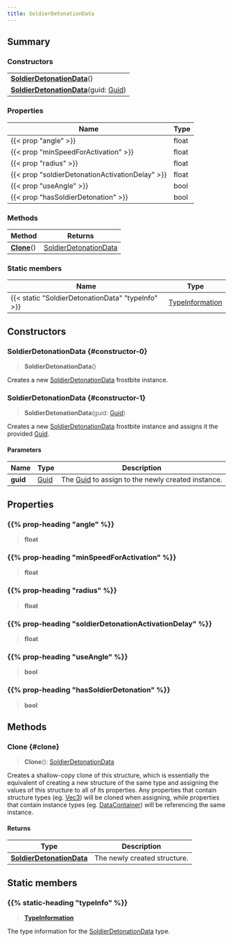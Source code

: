 ```yaml
---
title: SoldierDetonationData
---
```


## Summary

### Constructors

|  |
| --- |
| **[SoldierDetonationData](#constructor-0)**() |
| **[SoldierDetonationData](#constructor-1)**(guid: [Guid](/vext/ref/shared/type/guid)) |

### Properties

| Name | Type |
| ---- | ---- |
| {{< prop "angle" >}} | float |
| {{< prop "minSpeedForActivation" >}} | float |
| {{< prop "radius" >}} | float |
| {{< prop "soldierDetonationActivationDelay" >}} | float |
| {{< prop "useAngle" >}} | bool |
| {{< prop "hasSoldierDetonation" >}} | bool |

### Methods

| Method | Returns |
| ------ | ------- |
| **[Clone](#clone)**() | [SoldierDetonationData](/vext/ref/fb/soldierdetonationdata) |

### Static members

| Name | Type |
| ---- | ---- |
| {{< static "SoldierDetonationData" "typeInfo" >}} | [TypeInformation](/vext/ref/shared/type/typeinformation) |

## Constructors

### SoldierDetonationData {#constructor-0}

> **SoldierDetonationData**()

Creates a new [SoldierDetonationData](/vext/ref/fb/soldierdetonationdata) frostbite instance.

### SoldierDetonationData {#constructor-1}

> **SoldierDetonationData**(guid: [Guid](/vext/ref/shared/type/guid))

Creates a new [SoldierDetonationData](/vext/ref/fb/soldierdetonationdata) frostbite instance and assigns it the provided [Guid](/vext/ref/shared/type/guid).

#### Parameters

| Name | Type | Description |
| ---- | ---- | ----------- |
| **guid** | [Guid](/vext/ref/shared/type/guid) | The [Guid](/vext/ref/shared/type/guid) to assign to the newly created instance. |

## Properties

### {{% prop-heading "angle" %}}

> **float**

### {{% prop-heading "minSpeedForActivation" %}}

> **float**

### {{% prop-heading "radius" %}}

> **float**

### {{% prop-heading "soldierDetonationActivationDelay" %}}

> **float**

### {{% prop-heading "useAngle" %}}

> **bool**

### {{% prop-heading "hasSoldierDetonation" %}}

> **bool**

## Methods

### Clone {#clone}

> **Clone**(): [SoldierDetonationData](/vext/ref/fb/soldierdetonationdata)

Creates a shallow-copy clone of this structure, which is essentially the equivalent of creating a new structure of the same type and assigning the values of this structure to all of its properties. Any properties that contain structure types (eg. [Vec3](/vext/ref/shared/type/vec3)) will be cloned when assigning, while properties that contain instance types (eg. [DataContainer](/vext/ref/shared/type/datacontainer)) will be referencing the same instance.

#### Returns

| Type | Description |
| ---- | ----------- |
| **[SoldierDetonationData](/vext/ref/fb/soldierdetonationdata)** | The newly created structure. |

## Static members

### {{% static-heading "typeInfo" %}}

> **[TypeInformation](/vext/ref/shared/type/typeinformation)**

The type information for the [SoldierDetonationData](/vext/ref/fb/soldierdetonationdata) type.

